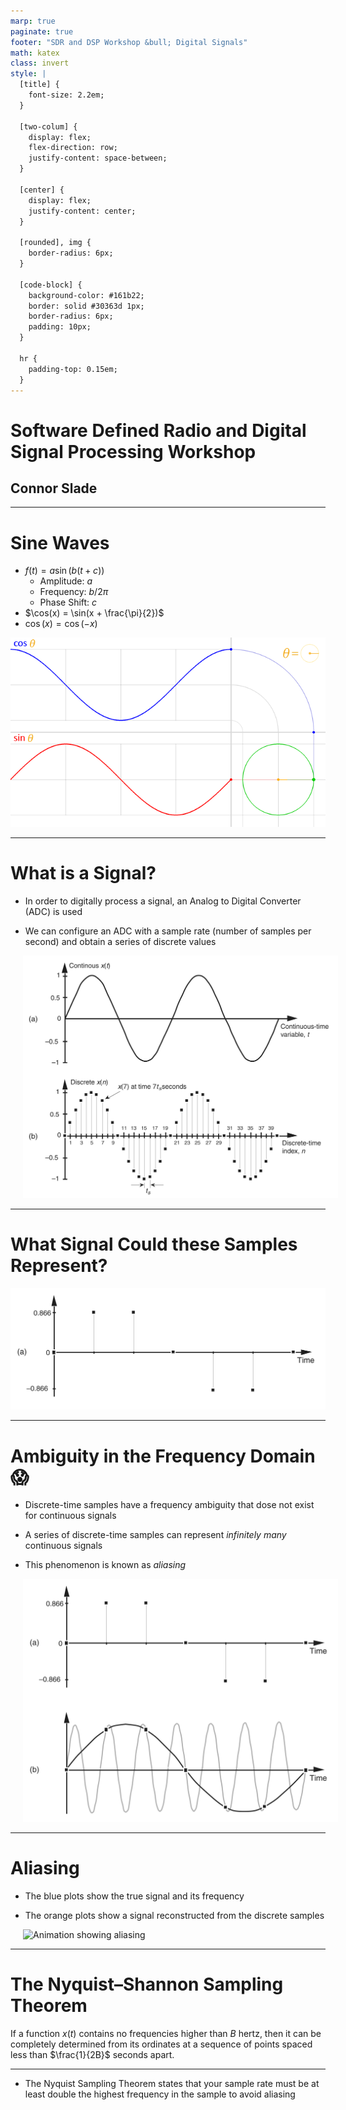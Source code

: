 ```yaml
---
marp: true
paginate: true
footer: "SDR and DSP Workshop &bull; Digital Signals"
math: katex
class: invert
style: |
  [title] {
    font-size: 2.2em;
  }

  [two-colum] {
    display: flex;
    flex-direction: row;
    justify-content: space-between;
  }

  [center] {
    display: flex;
    justify-content: center;
  }

  [rounded], img {
    border-radius: 6px;
  }

  [code-block] {
    background-color: #161b22;
    border: solid #30363d 1px;
    border-radius: 6px;
    padding: 10px;
  }

  hr {
    padding-top: 0.15em;
  }
---
```


<h1 title>Software Defined Radio and Digital Signal Processing Workshop</h1>

## Connor Slade

---

# Sine Waves

<div two-colum>
<div>

- $f(t)=a\sin(b(t+c))$
  - Amplitude: $a$
  - Frequency: $b/2\pi$
  - Phase Shift: $c$
- $\cos(x) = \sin(x + \frac{\pi}{2})$
- $\cos(x)=\cos(-x)$

</div>
<div>

![Sine and Cosine on the Unit Circle](assets/digital-signals/sin-cos.gif)

</div>
</div>

<!-- 
sin(x)=-sin(-x)
-->

---

# What is a Signal?

<div two-colum>
<div>

- In order to digitally process a signal, an Analog to Digital Converter (ADC) is used

- We can configure an ADC with a sample rate (number of samples per second) and obtain a series of discrete values

</div>
<div style="width: 100%;margin-left: 20px;">

![Signal sampling representation](assets/digital-signals/continous-vs-discrete.jpg)

</div>
</div>

---

# What Signal Could these Samples Represent?

<div center>

![Discrete-time samples](assets/digital-signals/ambigous-samples-top.jpg)

</div>

---

# Ambiguity in the Frequency Domain :scream:

<div two-colum>
<div>

- Discrete-time samples have a frequency ambiguity that dose not exist for continuous signals

- A series of discrete-time samples can represent *infinitely many* continuous signals

- This phenomenon is known as *aliasing*

</div>
<div style="width: 100%;margin-left: 20px;">

![Discrete-time samples with an ambiguous frequency](assets/digital-signals/ambigous-samples.jpg)

</div>
</div>

---

# Aliasing

<div two-colum>
<div>

- The blue plots show the true signal and its frequency

- The orange plots show a signal reconstructed from the discrete samples

</div>
<div style="width: 100%;margin-left: 20px;">

![Animation showing aliasing](assets/digital-signals/fft-aliasing.gif)

</div>
</div>

<!--
Upper left: Animation depicts a sequence of sinusoids, each with a higher frequency than the previous ones.
These "true" signals are also being sampled (blue dots) at a constant frequency/rate, Upper right: The continuous Fourier transform of the sinusoid (not the samples).
The single non-zero component, depicting the actual frequency, means there is no ambiguity. Lower right: The discrete Fourier transform of just the available samples.
The presence of two components means the samples can fit at least two different sinusoids, one of which is the true frequency (upper-right).
Lower left: Using the same samples (now in orange), the default reconstruction algorithm produces the lower-frequency sinusoid.
-->

---

# The Nyquist–Shannon Sampling Theorem

If a function $x(t)$ contains no frequencies higher than $B$ hertz, then it can be completely determined from its ordinates at a sequence of points spaced less than $\frac{1}{2B}$ seconds apart.

<hr>

- The Nyquist Sampling Theorem states that your sample rate must be at least double the highest frequency in the sample to avoid aliasing

<!--
Human hearing is approx 20Hz to 20,000 Hz

- 44,100 Hz - CD audio (most common)
- 48,000 Hz - Standard sample rate for professional applications
-->